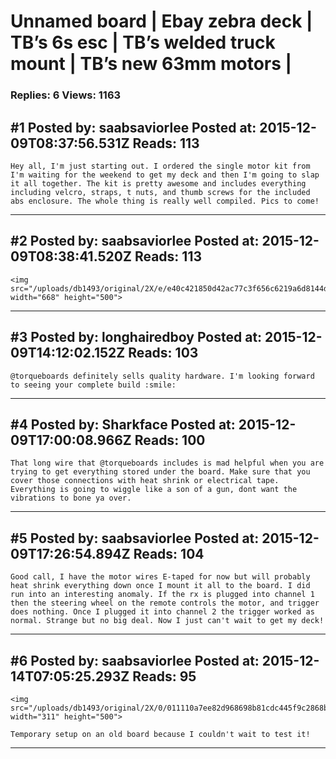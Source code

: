 # Unnamed board &#124; Ebay zebra deck &#124; TB&rsquo;s 6s esc &#124; TB&rsquo;s welded truck mount &#124; TB&rsquo;s new 63mm motors &#124;

### Replies: 6 Views: 1163

## \#1 Posted by: saabsaviorlee Posted at: 2015-12-09T08:37:56.531Z Reads: 113

```
Hey all, I'm just starting out. I ordered the single motor kit from  I'm waiting for the weekend to get my deck and then I'm going to slap it all together. The kit is pretty awesome and includes everything including velcro, straps, t nuts, and thumb screws for the included abs enclosure. The whole thing is really well compiled. Pics to come!
```

---
## \#2 Posted by: saabsaviorlee Posted at: 2015-12-09T08:38:41.520Z Reads: 113

```
<img src="/uploads/db1493/original/2X/e/e40c421850d42ac77c3f656c6219a6d8144dc47f.jpg" width="668" height="500">
```

---
## \#3 Posted by: longhairedboy Posted at: 2015-12-09T14:12:02.152Z Reads: 103

```
@torqueboards definitely sells quality hardware. I'm looking forward to seeing your complete build :smile:
```

---
## \#4 Posted by: Sharkface Posted at: 2015-12-09T17:00:08.966Z Reads: 100

```
That long wire that @torqueboards includes is mad helpful when you are trying to get everything stored under the board. Make sure that you cover those connections with heat shrink or electrical tape. Everything is going to wiggle like a son of a gun, dont want the vibrations to bone ya over.
```

---
## \#5 Posted by: saabsaviorlee Posted at: 2015-12-09T17:26:54.894Z Reads: 104

```
Good call, I have the motor wires E-taped for now but will probably heat shrink everything down once I mount it all to the board. I did run into an interesting anomaly. If the rx is plugged into channel 1 then the steering wheel on the remote controls the motor, and trigger does nothing. Once I plugged it into channel 2 the trigger worked as normal. Strange but no big deal. Now I just can't wait to get my deck!
```

---
## \#6 Posted by: saabsaviorlee Posted at: 2015-12-14T07:05:25.293Z Reads: 95

```
<img src="/uploads/db1493/original/2X/0/011110a7ee82d968698b81cdc445f9c2868baa51.jpg" width="311" height="500">

Temporary setup on an old board because I couldn't wait to test it!
```

---

